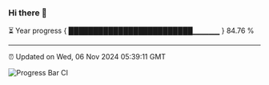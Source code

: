 ### Hi there 👋

⏳ Year progress { █████████████████████████▁▁▁▁▁ } 84.76 %

---

⏰ Updated on Wed, 06 Nov 2024 05:39:11 GMT

![Progress Bar CI](https://github.com/IshwaranRudhara/GIT-ACTION/workflows/Progress%20Bar%20CI/badge.svg)
